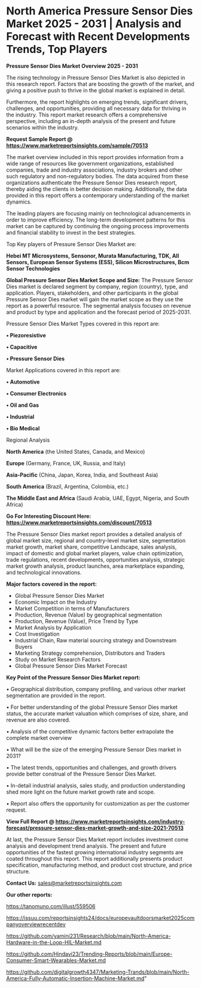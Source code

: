 # North America Pressure Sensor Dies Market 2025 - 2031 | Analysis and Forecast with Recent Developments Trends, Top Players

<Strong> Pressure Sensor Dies Market Overview 2025 - 2031</strong>

The rising technology in Pressure Sensor Dies Market is also depicted in this research report. Factors that are boosting the growth of the market, and giving a positive push to thrive in the global market is explained in detail.

Furthermore, the report highlights on emerging trends, significant drivers, challenges, and opportunities, providing all necessary data for thriving in the industry. This report market research offers a comprehensive perspective, including an in-depth analysis of the present and future scenarios within the industry.

<strong>Request Sample Report @ <a href=https://www.marketreportsinsights.com/sample/70513>https://www.marketreportsinsights.com/sample/70513</a></strong>

The market overview included in this report provides information from a wide range of resources like government organizations, established companies, trade and industry associations, industry brokers and other such regulatory and non-regulatory bodies. The data acquired from these organizations authenticate the Pressure Sensor Dies research report, thereby aiding the clients in better decision making. Additionally, the data provided in this report offers a contemporary understanding of the market dynamics.

The leading players are focusing mainly on technological advancements in order to improve efficiency. The long-term development patterns for this market can be captured by continuing the ongoing process improvements and financial stability to invest in the best strategies.

Top Key players of Pressure Sensor Dies Market are:

<strong>Hebei MT Microsystems, Sensonor, Murata Manufacturing, TDK, All Sensors, European Sensor Systems (ESS), Silicon Microstructures, Bcm Sensor Technologies</strong>

<strong><b>Global Pressure Sensor Dies Market Scope and Size:</b></strong>
The Pressure Sensor Dies market is declared segment by company, region (country), type, and application. Players, stakeholders, and other participants in the global Pressure Sensor Dies market will gain the market scope as they use the report as a powerful resource. The segmental analysis focuses on revenue and product by type and application and the forecast period of 2025-2031.

Pressure Sensor Dies Market Types covered in this report are:

<strong>• Piezoresistive

• Capacitive

• Pressure Sensor Dies</strong>

Market Applications covered in this report are:

<strong>• Automotive

• Consumer Electronics

• Oil and Gas

• Industrial

• Bio Medical</strong> 

Regional Analysis

<strong>North America</strong> (the United States, Canada, and Mexico)

<strong>Europe</strong> (Germany, France, UK, Russia, and Italy)

<strong>Asia-Pacific</strong> (China, Japan, Korea, India, and Southeast Asia)

<strong>South America</strong> (Brazil, Argentina, Colombia, etc.)

<strong>The Middle East and Africa</strong> (Saudi Arabia, UAE, Egypt, Nigeria, and South Africa)

<strong>Go For Interesting Discount Here: <a href=https://www.marketreportsinsights.com/discount/70513>https://www.marketreportsinsights.com/discount/70513</a></strong>

The Pressure Sensor Dies market report provides a detailed analysis of global market size, regional and country-level market size, segmentation market growth, market share, competitive Landscape, sales analysis, impact of domestic and global market players, value chain optimization, trade regulations, recent developments, opportunities analysis, strategic market growth analysis, product launches, area marketplace expanding, and technological innovations.

<strong><b>Major factors covered in the report:</b></strong>
<ul>
  <li>Global Pressure Sensor Dies Market </li>
  <li>Economic Impact on the Industry</li>
  <li>Market Competition in terms of Manufacturers</li>
  <li>Production, Revenue (Value) by geographical segmentation</li>
  <li>Production, Revenue (Value), Price Trend by Type</li>
  <li>Market Analysis by Application</li>
  <li>Cost Investigation</li>
  <li>Industrial Chain, Raw material sourcing strategy and Downstream Buyers</li>
  <li>Marketing Strategy comprehension, Distributors and Traders</li>
  <li>Study on Market Research Factors</li>
  <li>Global Pressure Sensor Dies Market Forecast</li>
</ul>

<strong><b>Key Point of the Pressure Sensor Dies Market report:</b></strong>

• Geographical distribution, company profiling, and various other market segmentation are provided in the report.

• For better understanding of the global Pressure Sensor Dies market status, the accurate market valuation which comprises of size, share, and revenue are also covered.

• Analysis of the competitive dynamic factors better extrapolate the complete market overview

• What will be the size of the emerging Pressure Sensor Dies market in 2031?

• The latest trends, opportunities and challenges, and growth drivers provide better construal of the Pressure Sensor Dies Market.

• In-detail industrial analysis, sales study, and production understanding shed more light on the future market growth rate and scope.

• Report also offers the opportunity for customization as per the customer request.

<strong><b>View Full Report @ <a href=https://www.marketreportsinsights.com/industry-forecast/pressure-sensor-dies-market-growth-and-size-2021-70513>https://www.marketreportsinsights.com/industry-forecast/pressure-sensor-dies-market-growth-and-size-2021-70513</a></b></strong>


At last, the Pressure Sensor Dies Market report includes investment come analysis and development trend analysis. The present and future opportunities of the fastest growing international industry segments are coated throughout this report. This report additionally presents product specification, manufacturing method, and product cost structure, and price structure.

<strong>Contact Us:</strong>
sales@marketreportsinsights.com

<strong>Our other reports:</strong>

<a href=https://tanomuno.com/illust/559506>https://tanomuno.com/illust/559506</a>

<a href=https://issuu.com/reportsinsights24/docs/europevaultdoorsmarket2025companyoverviewrecentdev>https://issuu.com/reportsinsights24/docs/europevaultdoorsmarket2025companyoverviewrecentdev</a>

<a href=https://github.com/yamini231/Research/blob/main/North-America-Hardware-in-the-Loop-HIL-Market.md>https://github.com/yamini231/Research/blob/main/North-America-Hardware-in-the-Loop-HIL-Market.md</a>

<a href=https://github.com/Hindavi23/Trending-Reports/blob/main/Europe-Consumer-Smart-Wearables-Market.md>https://github.com/Hindavi23/Trending-Reports/blob/main/Europe-Consumer-Smart-Wearables-Market.md</a>

<a href=https://github.com/digitalgrowth4347/Marketing-Trands/blob/main/North-America-Fully-Automatic-Insertion-Machine-Market.md>https://github.com/digitalgrowth4347/Marketing-Trands/blob/main/North-America-Fully-Automatic-Insertion-Machine-Market.md</a>"
